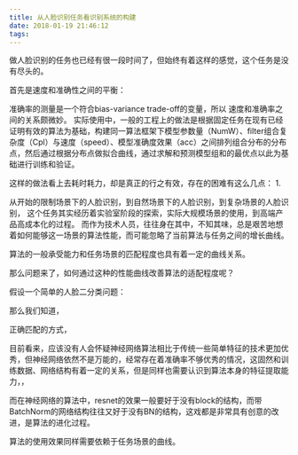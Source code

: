 ```yaml
---
title: 从人脸识别任务看识别系统的构建
date: 2018-01-19 21:46:12
tags:
---
```

做人脸识别的任务也已经有很一段时间了，但始终有着这样的感觉，这个任务是没有尽头的。

首先是速度和准确性之间的平衡：


准确率的测量是一个符合bias-variance trade-off的变量，所以
速度和准确率之间的关系颇微妙。
实际使用中，一般的工程上的做法是根据固定任务在现有已经证明有效的算法为基础，构建同一算法框架下模型参数量（NumW）、filter组合复杂度（Cpl）与速度（speed）、模型准确度效果（acc）之间排列组合分布的分布点，然后通过根据分布点做拟合曲线，通过求解和预测模型组和的最优点以此为基础进行训练和验证。



这样的做法看上去耗时耗力，却是真正的行之有效，存在的困难有这么几点：
1.

从开始的限制场景下的人脸识别，到自然场景下的人脸识别，到复杂场景的人脸识别，
这个任务其实经历着实验室阶段的探索，实际大规模场景的使用，到高端产品高成本化的过程。
而作为技术人员，往往身在其中，不知其味，总是艰苦地想着如何能够这一场景的算法性能，而可能忽略了当前算法与任务之间的增长曲线。

算法的一般承受能力和任务场景的匹配程度也具有着一定的曲线关系。

那么问题来了，如何通过这种的性能曲线改善算法的适配程度呢？

假设一个简单的人脸二分类问题：

那么我们知道，

正确匹配的方式，

目前看来，应该没有人会怀疑神经网络算法相比于传统一些简单特征的技术更加优秀，但神经网络依然不是万能的，经常存在着准确率不够优秀的情况，这固然和训练数据、网络结构有着一定的关系，但是同样也需要认识到算法本身的特征提取能力，，

而在神经网络的算法中，resnet的效果一般要好于没有block的结构，而带BatchNorm的网络结构往往又好于没有BN的结构，这戏都是非常具有创意的改进，是算法的进化过程。

算法的使用效果同样需要依赖于任务场景的曲线。